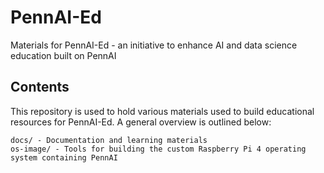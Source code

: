 # PennAI-Ed
Materials for PennAI-Ed - an initiative to enhance AI and data science education built on PennAI

## Contents

This repository is used to hold various materials used to build educational resources for PennAI-Ed. A general overview is outlined below:

```
docs/ - Documentation and learning materials
os-image/ - Tools for building the custom Raspberry Pi 4 operating system containing PennAI
```

